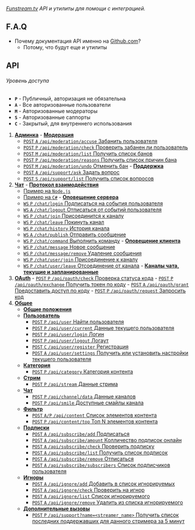﻿*[Funstream.tv](http://funstream.tv) API и утилиты для помощи с интеграцией.*

F.A.Q
------
  - Почему документация API именно на [Github.com](https://github.com/)?
    - Потому, что будут еще и утилиты

API
------
###### Уровень доступа
  - **`P`** - Публичный, авторизация не обязательна
  - **`A`** - Все авторизованные пользователи
  - **`M`** - Авторизованные модераторы
  - **`S`** - Авторизованные саппорты
  - **`C`** - Закрытый, для внутреннего использования

  1. [**Админка**](admin.md)
    - [**Модерация**](admin.md#Модерация)
      - [`POST` `A` `/api/moderation/accuse` Забанить пользователя](admin.md#Забанить-пользователя)
      - [`POST` `P` `/api/moderation/check` Проверить забанен ли пользователь](admin.md#Проверить-забанен-ли-пользователь)
      - [`POST` `M` `/api/moderation/list` Получить список банов](admin.md#Получить-список-банов)
      - [`POST` `P` `/api/moderation/reasons` Получить список причин бана](admin.md#Получить-список-причин-бана)
      - [`POST` `M` `/api/moderation/undo` Отменить бан](admin.md#Отменить-бан)
    - [**Поддержка**](admin.md#Поддержка)
      - [`POST` `A` `/api/support/ask` Задать вопрос](admin.md#Задать-вопрос)
      - [`POST` `S` `/api/support/list` Получить список вопросов](admin.md#Получить-список-вопросов)
  2. [**Чат**](chat.md)
    - [**Протокол взаимодействия**](chat.md#Протокол-взаимодействия)
      - [Пример на `Node.js`](chat.md#Примеры-использования-на-nodejs)
      - [Пример на `C#`](chat.md#Примеры-использования-на-c)
    - [**Оповещение сервера**](chat.md#Оповещение-сервера)
      - [`WS` `P` `/chat/login` Подписаться на события пользователя](chat.md#Подписаться-на-события-пользователя)
      - [`WS` `A` `/chat/logout` Отписаться от событий пользователя](chat.md#Отписаться-от-событий-пользователя)
      - [`WS` `P` `/chat/join` Присоединится к каналу](chat.md#Присоединится-к-каналу)
      - [`WS` `P` `/chat/leave` Покинуть канал](chat.md#Покинуть-канал)
      - [`WS` `P` `/chat/history` История канала](chat.md#История-канала)
      - [`WS` `A` `/chat/publish` Отправить сообщение](chat.md#Отправить-сообщение)
      - [`WS` `P` `/chat/command` Выполнить команду](chat.md#Выполнить-команду)
    - [**Оповещение клиента**](chat.md#Оповещение-клиента)
      - [`WS` `P` `/chat/message` Новое сообщение](chat.md#Сообщение)
      - [`WS` `P` `/chat/message/remove` Удаление сообщения](chat.md#Удаление)
      - [`WS` `P` `/chat/user/join` Присоединение к каналу](chat.md#Присоединение-к-каналу)
      - [`WS` `P` `/chat/user/leave` Отсоединение от канала](chat.md#Отсоединение-от-канала)
    - [**Каналы чата, текущие и запланированные**](chat.md#Каналы-чата-текущие-и-запланированные)
  3. [**OAuth**](oauth.md)
    - [`POST` `P` `/api/oauth/check` Проверка статуса кода](oauth.md#Проверка-статуса-кода)
    - [`POST` `P` `/api/oauth/exchange` Получить токен по коду](oauth.md#Получить-токен-по-коду)
    - [`POST` `A` `/api/oauth/grant` Предоставить доступ по коду](oauth.md#Предоставить-доступ-по-коду)
    - [`POST` `P` `/api/oauth/request` Запросить код](oauth.md#Запросить-код)
  4. [**Общее**](common.md)
      - [**Общие положения**](common.md#Общие-положения)
      - [**Пользователь**](common.md#Пользователь)
        - [`POST` `P` `/api/user` Найти пользователя](common.md#Найти-пользователя)
        - [`POST` `P` `/api/user/current` Данные текущего пользователя](common.md#Данные-текущего-пользователя)
        - [`POST` `P` `/api/user/login` Логин](common.md#Логин)
        - [`POST` `P` `/api/user/logout` Логаут](common.md#Логаут)
        - [`POST` `C` `/api/user/register` Регистрация](common.md#Регистрация)
        - [`POST` `A` `/api/user/settings` Получить или установить настройки текущего пользователя](common.md#Получить-или-установить-настройки-текущего-пользователя)
      - [**Категория**](common.md#Категория)
        - [`POST` `P` `/api/category` Категория контента](common.md#Категория-контента)
      - [**Стрим**](common.md#Стрим)
        - [`POST` `P` `/api/stream` Данные стрима](common.md#Данные-стрима)
      - [**Чат**](common.md#Чат)
        - [`POST` `P` `/api/channel/data` Данные каналов](common.md#Данные-каналов)
        - [`POST` `P` `/api/smile` Доступные смайлы канала](common.md#Доступные-смайлы-канала)
      - [**Фильтр**](common.md#Фильтр)
        - [`POST` `A/P` `/api/content` Список элементов контента](common.md#Список-элементов-контента)
        - [`POST` `P` `/api/content/top` Топ N элементов контента](common.md#Топ-n-элементов-контента)
      - [**Подписки**](common.md#Подписки)
        - [`POST` `A` `/api/subscribe/add` Подписаться](common.md#Подписаться)
        - [`POST` `A` `/api/subscribe/amount` Колличество подписок онлайн](common.md#Колличество-подписок-онлайн)
        - [`POST` `A` `/api/subscribe/check` Проверить подписку](common.md#Проверить-подписку)
        - [`POST` `A` `/api/subscribe/list` Получить список подписок](common.md#Получить-список-подписок)
        - [`POST` `A` `/api/subscribe/remove` Отписаться](common.md#Отписаться)
        - [`POST` `A` `/api/subscribe/subscribers` Список подписчиков пользователя](common.md#Список-подписчиков-пользователя)
      - [**Игноры**](common.md#Игноры)
        - [`POST` `A` `/api/ignore/add` Добавить в список игнорируемых](common.md#Добавить-в-список-игнорируемых)
        - [`POST` `A` `/api/ignore/check` Проверить на игнор](common.md#Проверить-на-игнор)
        - [`POST` `A` `/api/ignore/list` Список игнорируемого](common.md#Список-игнорируемого)
        - [`POST` `A` `/api/ignore/remove` Удалить из списка игнорируемого](common.md#Удалить-из-списка-игнорируемого)
      - [**Дополнительные вызовы**](common.md#Дополнительные-вызовы)
        - [`POST` `P` `/api/support?name=<streamer_name>` Получить список последних поддержавших для данного стримера за 5 минут](common.md#Получить-список-последних-поддержавших-для-данного-стримера-за-5-минут)
